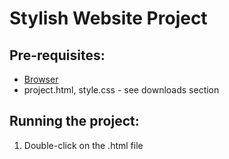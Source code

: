 # Stylish Website Project

## Pre-requisites:
  * [Browser](https://www.google.com/chrome/browser/desktop/index.html)
  * project.html, style.css - see downloads section

## Running the project:
  1. Double-click on the .html file
